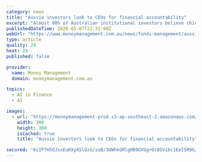 ```yaml
---
category: news
title: "Aussie investors look to CEOs for financial accountability"
excerpt: "Almost 80% of Australian institutional investors believe chief executives should be held directly responsible for a firm’s financial reporting errors, according to a survey. Research from accounting software provider BlackLine found only 29% of investors felt that chief financial officers should be held responsible."
publishedDateTime: 2020-05-07T22:32:00Z
webUrl: "https://www.moneymanagement.com.au/news/funds-management/aussie-investors-look-ceos-financial-accountability"
type: article
quality: 24
heat: 24
published: false

provider:
  name: Money Management
  domain: moneymanagement.com.au

topics:
  - AI in Finance
  - AI

images:
  - url: "https://moneymanagement-prod.s3-ap-southeast-2.amazonaws.com/s3fs-public/field/image/Accounting300.png"
    width: 300
    height: 300
    isCached: true
    title: "Aussie investors look to CEOs for financial accountability"

secured: "6iIP7H5OJsxEuKXyA5lOzG/soB/3UWhkGMlgHB9GVGg+Or8SVibc1EeI5R9G/XHoDteAYYC00LMiEzFHVJMOISeD0Y4JMhs57FN3XAsia0CBoSEggUlk+OH08CkGPrmKLcHwUCZdE01NqbupWFJGj3sp8Xsua3GJ1eG0qhtl6IdcyxkqYT1+33Z9GJIUQfFHJaBIEZNx14aH6tW4hth7ulzoWsNhJm/PHAJFXe5pldZcSY7fozQFhmroXfFUemTqQJXTs+mf/yY9fDpIs6+Wp9JFgtNhKpln25cR4QRgfXlnpJoF2SmZqPQO1m6CgZdw;MsgoxQ0V7LW3hVYjffzzpA=="
---
```


